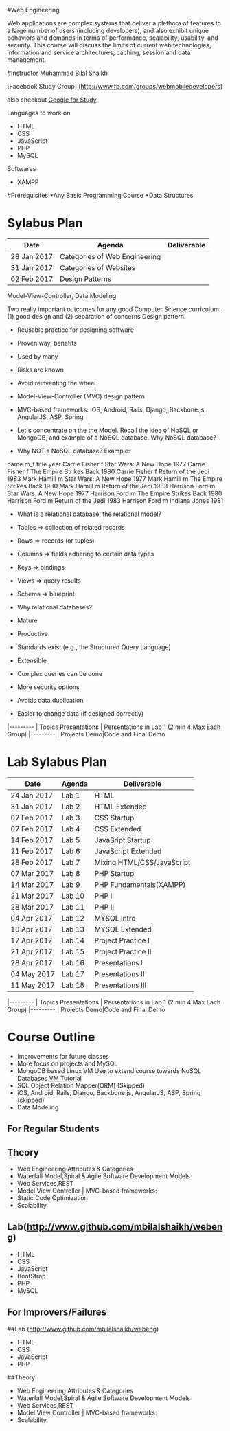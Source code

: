 
#Web Engineering

Web applications are complex systems that deliver a plethora of features to a large number of users (including developers), and also exhibit unique behaviors and demands in terms of performance, scalability, usability, and security. This course will discuss the limits of current web technologies, information and service architectures, caching, session and data management.

#Instructor
Muhammad Bilal Shaikh

[Facebook Study Group] (http://www.fb.com/groups/webmobiledevelopers)

also checkout [Google for Study](http://www.google.com)

Languages to work on
* HTML
* CSS
* JavaScript
* PHP
* MySQL

Softwares
* XAMPP

#Prerequisites
*Any Basic Programming Course
*Data Structures

# Sylabus Plan

|Date  |Agenda  |Deliverable
|-----|-------|----------
|28 Jan 2017|Categories of Web Engineering
|31 Jan 2017|Categories of Websites
|02 Feb 2017|Design Patterns

Model-View-Controller, Data Modeling

Two really important outcomes for any good Computer Science curriculum: (1) good design and (2) separation of concerns
Design pattern:

* Reusable practice for designing software
* Proven way, benefits
* Used by many
* Risks are known
* Avoid reinventing the wheel
* Model-View-Controller (MVC) design pattern

* MVC-based frameworks: iOS, Android, Rails, Django, Backbone.js, AngularJS, ASP, Spring
* Let's concentrate on the the Model. Recall the idea of NoSQL or MongoDB, and example of a NoSQL database. Why NoSQL database?
* Why NOT a NoSQL database? Example:

name	m_f	title	year
Carrie Fisher	f	Star Wars: A New Hope	1977
Carrie Fisher	f	The Empire Strikes Back	1980
Carrie Fisher	f	Return of the Jedi	1983
Mark Hamill	m	Star Wars: A New Hope	1977
Mark Hamill	m	The Empire Strikes Back	1980
Mark Hamill	m	Return of the Jedi	1983
Harrison Ford	m	Star Wars: A New Hope	1977
Harrison Ford	m	The Empire Strikes Back	1980
Harrison Ford	m	Return of the Jedi	1983
Harrison Ford	m	Indiana Jones	1981
* What is a relational database, the relational model?

* Tables => collection of related records
* Rows => records (or tuples)
* Columns => fields adhering to certain data types
* Keys => bindings
* Views => query results
* Schema => blueprint
* Why relational databases?

* Mature
* Productive
* Standards exist (e.g., the Structured Query Language)
* Extensible
* Complex queries can be done
* More security options
* Avoids data duplication
* Easier to change data (if designed correctly)

|--------- | Topics Presentations | Persentations in Lab 1 (2 min 4 Max Each Group)
|--------- | Projects Demo|Code and Final Demo


# Lab Sylabus Plan

|Date  |Agenda  |Deliverable
|-----|-------|----------
|24 Jan 2017|Lab 1 |HTML
|31 Jan 2017|Lab 2 |HTML Extended
|07 Feb 2017|Lab 3 |CSS Startup
|07 Feb 2017|Lab 4 |CSS Extended
|14 Feb 2017|Lab 5 |JavaSript Startup
|21 Feb 2017|Lab 6 |JavaScript Extended
|28 Feb 2017|Lab 7 |Mixing HTML/CSS/JavaScript
|07 Mar 2017|Lab 8 |PHP Startup
|14 Mar 2017|Lab 9 |PHP Fundamentals(XAMPP)
|21 Mar 2017|Lab 10 |PHP I
|28 Mar 2017|Lab 11 |PHP II
|04 Apr 2017|Lab 12 |MYSQL Intro
|10 Apr 2017|Lab 13 |MYSQL Extended
|17 Apr 2017|Lab 14 |Project Practice I
|21 Apr 2017|Lab 15 |Project Practice II
|28 Apr 2017|Lab 16 |Presentations I
|04 May 2017|Lab 17 |Presentations II
|11 May 2017|Lab 18 |Presentations III

|--------- | Topics Presentations | Persentations in Lab 1 (2 min 4 Max Each Group)
|--------- | Projects Demo|Code and Final Demo

# Course Outline

* Improvements for future classes
* More focus on projects and MySQL
* MongoDB based Linux VM Use to extend course towards NoSQL Databases [VM Tutorial](http://www.cs.tufts.edu/comp/20/vm/)
* SQL,Object Relation Mapper(ORM) (Skipped)
* iOS, Android, Rails, Django, Backbone.js, AngularJS, ASP, Spring (skipped)
* Data Modeling

## For Regular Students

## Theory

* Web Engineering Attributes & Categories
* Waterfall Model,Spiral & Agile Software Development Models
* Web Services,REST
* Model View Controller | MVC-based frameworks:
* Static Code Optimization
* Scalability

## Lab(http://www.github.com/mbilalshaikh/webeng)
* HTML
* CSS
* JavaScript
* BootStrap
* PHP
* MySQL

## For Improvers/Failures

##Lab
(http://www.github.com/mbilalshaikh/webeng)
* HTML
* CSS
* JavaScript
* PHP

##Theory
* Web Engineering Attributes & Categories
* Waterfall Model,Spiral & Agile Software Development Models
* Web Services,REST
* Model View Controller | MVC-based frameworks:
* Scalability

